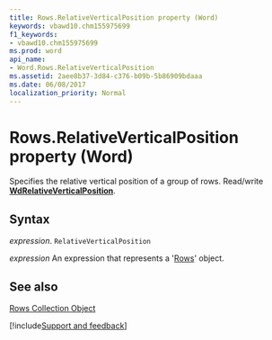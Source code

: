 ```yaml
---
title: Rows.RelativeVerticalPosition property (Word)
keywords: vbawd10.chm155975699
f1_keywords:
- vbawd10.chm155975699
ms.prod: word
api_name:
- Word.Rows.RelativeVerticalPosition
ms.assetid: 2aee8b37-3d84-c376-b09b-5b86909bdaaa
ms.date: 06/08/2017
localization_priority: Normal
---
```



# Rows.RelativeVerticalPosition property (Word)

Specifies the relative vertical position of a group of rows. Read/write  **[WdRelativeVerticalPosition](Word.WdRelativeVerticalPosition.md)**.


## Syntax

_expression_. `RelativeVerticalPosition`

 _expression_ An expression that represents a '[Rows](Word.rows.md)' object.


## See also


[Rows Collection Object](Word.rows.md)

[!include[Support and feedback](~/includes/feedback-boilerplate.md)]